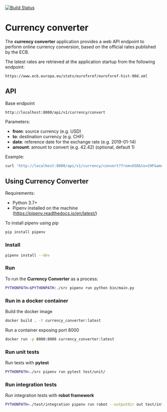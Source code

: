 [![Build Status](https://travis-ci.org/alesanfra/converter.svg?branch=master)](https://travis-ci.org/alesanfra/converter)

# Currency converter
The **currency converter** application provides a web API endpoint to perform online currency conversion, based on the official rates published by the ECB.

The latest rates are retrieved at the application startup from the following endpoint:
```
https://www.ecb.europa.eu/stats/eurofxref/eurofxref-hist-90d.xml
```

## API

Base endpoint
```
http://localhost:8000/api/v1/currency/convert
```

Parameters:
- **from**: source currency (e.g. USD)
- **to**: destination currency (e.g. CHF)
- **date**: reference date for the exchange rate (e.g. 2019-01-14)
- **amount**: amount to convert (e.g. 42.42) (optional, default 1)

Example:
```bash
curl 'http://localhost:8000/api/v1/currency/convert?from=USD&to=CHF&amount=42.42&date=2019-01-14'
```


## Using Currency Converter

Requirements:
- Python 3.7+
- Pipenv installed on the machine (https://pipenv.readthedocs.io/en/latest/)

To install pipenv using pip

```bash
pip install pipenv
```

### Install
```bash
pipenv install --dev
```

### Run
To run the **Currency Converter** as a process:
```bash
PYTHONPATH=$PYTHONPATH:./src pipenv run python bin/main.py
```

### Run in a docker container
Build the docker image
```bash
docker build . -t currency_converter:latest
```

Run a container exposing port 8000
```bash
docker run -p 8000:8000 currency_converter:latest
```

### Run unit tests
Run tests with **pytest**
```bash
PYTHONPATH=./src pipenv run pytest test/unit/
```

### Run integration tests
Run integration tests with **robot framework**
```bash
PYTHONPATH=./test/integration pipenv run robot --outputdir out test/integration/
```
